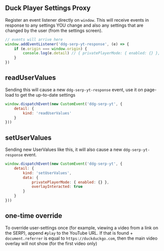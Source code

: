 ## Duck Player Settings Proxy

Register an event listener directly on `window`. This will receive events in response
to any settings YOU change and also any settings that are changed by the user (from the settings screen).

```javascript
// events will arrive here
window.addEventListener('ddg-serp-yt-response', (e) => {
    if (e.origin === window.origin) {
        console.log(e.detail) // { privatePlayerMode: { enabled: {} }, overlayInteracted: false } etc
    }
})
```

## readUserValues

Sending this will cause a new `ddg-serp-yt-response` event, use it on page-load to get the up-to-date settings

```javascript
window.dispatchEvent(new CustomEvent('ddg-serp-yt', {
    detail: {
        kind: 'readUserValues'
    }
}))
```

## setUserValues

Sending new UserValues like this, it will also cause a new `ddg-serp-yt-response` event.

```javascript
window.dispatchEvent(new CustomEvent('ddg-serp-yt', {
    detail: {
        kind: 'setUserValues',
        data: { 
            privatePlayerMode: { enabled: {} },
            overlayInteracted: true 
        }
    }
}))
```

## one-time override
To override user-settings once (for example, viewing a video from a link on the SERP), append `#play` to the
YouTube URL. If that is found + `document.referrer` is equal to `https://duckduckgo.com`, then the main video
overlay will not show (for the first video only)